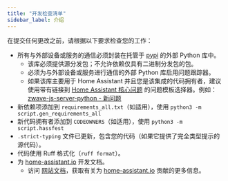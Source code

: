 ```yaml
---
title: "开发检查清单"
sidebar_label: 介绍
---
```


在提交任何更改之前，请根据以下要求检查您的工作：

- 所有与外部设备或服务的通信必须封装在托管于 [pypi](https://pypi.org/) 的外部 Python 库中。
  - 该库必须提供源分发包；不允许依赖仅具有二进制分发包的包。
  - 必须为与外部设备或服务进行通信的外部 Python 库启用问题跟踪器。
  - 如果该库主要用于 Home Assistant 并且您是该集成的代码拥有者，建议使用带有链接到 [Home Assistant 核心问题](https://github.com/home-assistant/core/issues) 的问题模板选择器。例如：[zwave-js-server-python - 新问题](https://github.com/home-assistant-libs/zwave-js-server-python/issues/new/choose)
- 新依赖项添加到 `requirements_all.txt`（如适用），使用 `python3 -m script.gen_requirements_all`
- 新代码拥有者添加到 `CODEOWNERS`（如适用），使用 `python3 -m script.hassfest`
- `.strict-typing` 文件已更新，包含您的代码（如果它提供了完全类型提示的源代码）。
- 代码使用 Ruff 格式化（`ruff format`）。
- 为 [home-assistant.io](https://home-assistant.io/) 开发文档。
  - 访问 [网站文档](/documenting.md)，获取有关为 [home-assistant.io](https://github.com/home-assistant/home-assistant.io) 贡献的更多信息。